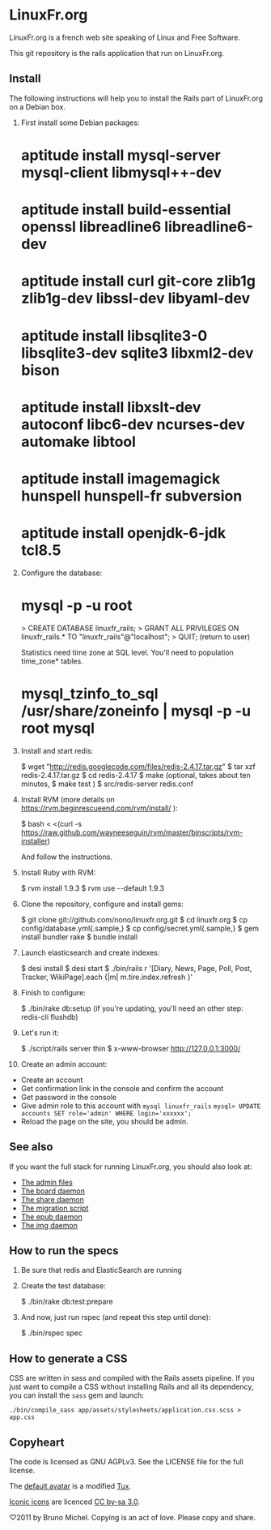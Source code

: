 LinuxFr.org
===========

LinuxFr.org is a french web site speaking of Linux and Free Software.

This git repository is the rails application that run on LinuxFr.org.


Install
-------

The following instructions will help you to install the Rails part of
LinuxFr.org on a Debian box.

1) First install some Debian packages:

    # aptitude install mysql-server mysql-client libmysql++-dev
    # aptitude install build-essential openssl libreadline6 libreadline6-dev
    # aptitude install curl git-core zlib1g zlib1g-dev libssl-dev libyaml-dev
    # aptitude install libsqlite3-0 libsqlite3-dev sqlite3 libxml2-dev bison
    # aptitude install libxslt-dev autoconf libc6-dev ncurses-dev automake libtool
    # aptitude install imagemagick hunspell hunspell-fr subversion
    # aptitude install openjdk-6-jdk tcl8.5

2) Configure the database:

    # mysql -p -u root
    <enter your root password for mysql>
    > CREATE DATABASE linuxfr_rails;
    > GRANT ALL PRIVILEGES ON linuxfr_rails.* TO "linuxfr_rails"@"localhost";
    > QUIT;
    (return to user)

    Statistics need time zone at SQL level. You'll need to population time_zone* tables.
    # mysql_tzinfo_to_sql /usr/share/zoneinfo | mysql -p -u root mysql

3) Install and start redis:

    $ wget "http://redis.googlecode.com/files/redis-2.4.17.tar.gz"
    $ tar xzf redis-2.4.17.tar.gz
    $ cd redis-2.4.17
    $ make
    (optional, takes about ten minutes, $ make test )
    $ src/redis-server redis.conf

4) Install RVM (more details on https://rvm.beginrescueend.com/rvm/install/ ):

    $ bash < <(curl -s https://raw.github.com/wayneeseguin/rvm/master/binscripts/rvm-installer)

   And follow the instructions.

5) Install Ruby with RVM:

    $ rvm install 1.9.3
    $ rvm use --default 1.9.3

6) Clone the repository, configure and install gems:

    $ git clone git://github.com/nono/linuxfr.org.git
    $ cd linuxfr.org
    $ cp config/database.yml{.sample,}
    $ cp config/secret.yml{.sample,}
    $ gem install bundler rake
    $ bundle install

7) Launch elasticsearch and create indexes:

    $ desi install
    $ desi start
    $ ./bin/rails r '[Diary, News, Page, Poll, Post, Tracker, WikiPage].each {|m| m.tire.index.refresh }'

8) Finish to configure:

    $ ./bin/rake db:setup
    (if you're updating, you'll need an other step: redis-cli flushdb)

9) Let's run it:

    $ ./script/rails server thin
    $ x-www-browser http://127.0.0.1:3000/

10) Create an admin account:

* Create an account
* Get confirmation link in the console and confirm the account
* Get password in the console
* Give admin role to this account with
  `mysql linuxfr_rails`
  `mysql> UPDATE accounts SET role='admin' WHERE login='xxxxxx';`
* Reload the page on the site, you should be admin.


See also
--------

If you want the full stack for running LinuxFr.org, you should also look at:

* [The admin files](https://github.com/nono/admin-linuxfr.org)
* [The board daemon](https://github.com/nono/board-sse-linuxfr.org)
* [The share daemon](https://github.com/nono/share-LinuxFr.org)
* [The migration script](https://github.com/nono/migration-linuxfr.org)
* [The epub daemon](https://github.com/nono/epub-LinuxFr.org)
* [The img daemon](https://github.com/nono/img-LinuxFr.org)


How to run the specs
--------------------

1) Be sure that redis and ElasticSearch are running

2) Create the test database:

    $ ./bin/rake db:test:prepare

3) And now, just run rspec (and repeat this step until done):

    $ ./bin/rspec spec


How to generate a CSS
---------------------

CSS are written in sass and compiled with the Rails assets pipeline.
If you just want to compile a CSS without installing Rails and all its
dependency, you can install the `sass` gem and launch:

    ./bin/compile_sass app/assets/stylesheets/application.css.scss > app.css


Copyheart
---------

The code is licensed as GNU AGPLv3. See the LICENSE file for the full license.

The [default avatar](http://linuxfr.org/images/default-avatar.png) is a modified
[Tux](http://en.wikipedia.org/wiki/Tux).

[Iconic icons](http://somerandomdude.com/projects/iconic/) are licenced
[CC by-sa 3.0](http://creativecommons.org/licenses/by-sa/3.0/us/).

♡2011 by Bruno Michel. Copying is an act of love. Please copy and share.
